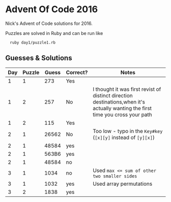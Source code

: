 # Advent Of Code 2016

Nick's Advent of Code solutions for 2016.

Puzzles are solved in Ruby and can be run like

```
  ruby day1/puzzle1.rb
```

## Guesses & Solutions

|Day|Puzzle|Guess|Correct?|Notes|
|---|------|-----|--------|-----|
|1|1|273|Yes|
|1|2|257|No|I thought it was first revist of distinct direction destinations,when it's actually wanting the first time you cross your path|
|1|2|115|Yes
|2|1|26562|No|Too low - typo in the `Key#key` (`[x][y]` instead of `[y][x]`)
|2|1|48584|yes
|2|1|563B6|yes
|2|1|48584|no
|3|1|1034|no|Used `max <= sum of other two smaller sides`
|3|1|1032|yes|Used array permutations
|3|2|1838|yes